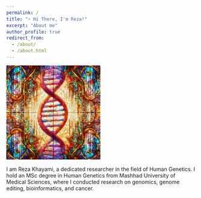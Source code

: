 ```yaml
---
permalink: /
title: "⚡ Hi There, I'm Reza!"
excerpt: "About me"
author_profile: true
redirect_from: 
  - /about/
  - /about.html
---
```

<img src="/images/landing2.jpg" alt="DNA" align="justify" width="250px">



I am Reza Khayami, a dedicated researcher in the field of Human Genetics. I hold an MSc degree in Human Genetics from Mashhad University of Medical Sciences, where I conducted research on genomics, genome editing, bioinformatics, and cancer.

